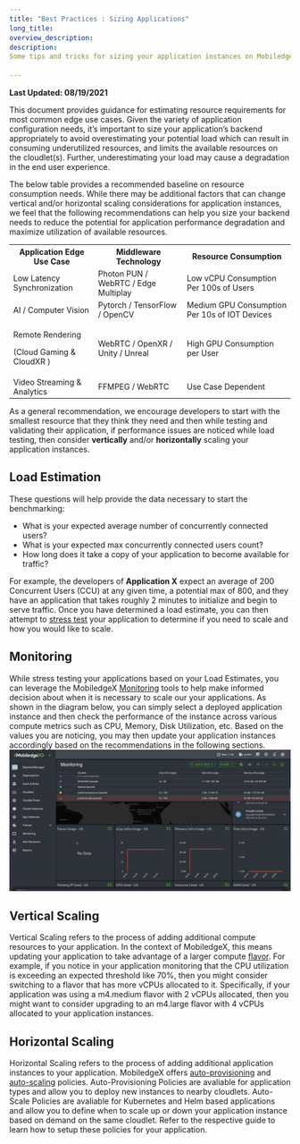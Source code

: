 ```yaml
---
title: "Best Practices : Sizing Applications"
long_title: 
overview_description: 
description: 
Some tips and tricks for sizing your application instances on MobiledgeX before deploying on cloudlets

---
```


**Last Updated: 08/19/2021**

This document provides guidance for estimating resource requirements for most common edge use cases. Given the variety of application configuration needs, it’s important to size your application’s backend appropriately to avoid overestimating your potential load which can result in consuming underutilized resources, and limits the available resources on the cloudlet(s). Further, underestimating your load may cause a degradation in the end user experience. 

The below table provides a recommended baseline on resource consumption needs. While there may be additional factors that can change vertical and/or horizontal scaling considerations for application instances, we feel that the following recommendations can help you size your backend needs to reduce the potential for application performance degradation and maximize utilization of available resources.
<table>
<tbody>
<tr>
<th>Application Edge Use Case</th>
<th>Middleware Technology</th>
<th>Resource Consumption</th>
</tr>
<tr>
<td>Low Latency Synchronization</td>
<td>Photon PUN / WebRTC / Edge Multiplay</td>
<td>Low vCPU Consumption Per 100s of Users</td>
</tr>
<tr>
<td>AI / Computer Vision</td>
<td>Pytorch / TensorFlow / OpenCV</td>
<td>Medium GPU Consumption Per 10s of IOT Devices</td>
</tr>
<tr>
<td colspan="1" rowspan="1">

Remote Rendering 

(Cloud Gaming &amp; CloudXR )</td>
<td>WebRTC / OpenXR / Unity / Unreal</td>
<td>High GPU Consumption per User</td>
</tr>
<tr>
<td>Video Streaming &amp; Analytics</td>
<td>FFMPEG / WebRTC</td>
<td>Use Case Dependent</td>
</tr>
</tbody>
</table>

As a general recommendation, we encourage developers to start with the smallest resource that they think they need and then while testing and validating their application, if performance issues are noticed while load testing, then consider **vertically** and/or **horizontally** scaling your application instances.

## Load Estimation

These questions will help provide the data necessary to start the benchmarking:

- What is your expected average number of concurrently connected users?
- What is your expected max concurrently connected users count?
- How long does it take a copy of your application to become available for traffic?

For example, the developers of **Application X** expect an average of 200 Concurrent Users (CCU) at any given time, a potential max of 800, and they have an application that takes roughly 2 minutes to initialize and begin to serve traffic. Once you have determined a load estimate, you can then attempt to [stress test](/developer/design/how-to-stress-test) your application to determine if you need to scale and how you would like to scale.

## Monitoring

While stress testing your applications based on your Load Estimates, you can leverage the MobiledgeX [Monitoring](/developer/deployments/monitoring-and-metrics) tools to help make informed decision about when it is necessary to scale our your applications. As shown in the diagram below, you can simply select a deployed application instance and then check the performance of the instance across various compute metrics such as CPU, Memory, Disk Utilization, etc. Based on the values you are noticing, you may then update your application instances accordingly based on the recommendations in the following sections. 
![MobiledgeX Monitoring](/developer/assets/monitoring/monitoring-3.0-screen.png "MobiledgeX Monitoring")

## Vertical Scaling

Vertical Scaling refers to the process of adding additional compute resources to your application. In the context of MobiledgeX, this means updating your application to take advantage of a larger compute [flavor](/developer/deployments/deployment-workflow/flavors). For example, if you notice in your application monitoring that the CPU utilization is exceeding an expected threshold like 70%, then you might consider switching to a flavor that has more vCPUs allocated to it. Specifically, if your application was using a m4.medium flavor with 2 vCPUs allocated, then you might want to consider upgrading to an m4.large flavor with 4 vCPUs allocated to your application instances. 
## Horizontal Scaling

Horizontal Scaling refers to the process of adding additional application instances to your application. MobiledgeX offers [auto-provisioning](/developer/deployments/application-runtime/auto-prov) and [auto-scaling](/developer/deployments/application-runtime/autoscale) policies. Auto-Provisioning Policies are avaliable for application types and allow you to deploy new instances to nearby cloudlets.  Auto-Scale Policies are avaliable for Kubernetes and Helm based applications and allow you to define when to scale up or down your application instance based on demand on the same cloudlet. Refer to the respective guide to learn how to setup these policies for your application. 

